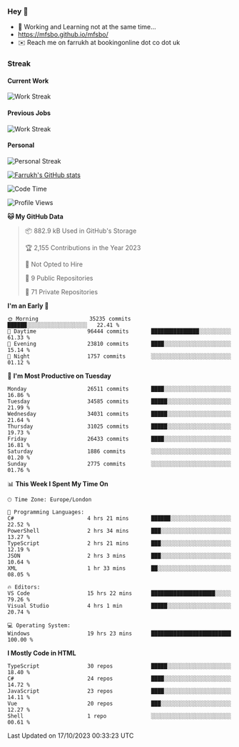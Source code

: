### Hey 👋

- 🏃 Working and Learning not at the same time...
- https://mfsbo.github.io/mfsbo/
- ✉️ Reach me on farrukh at bookingonline dot co dot uk

### Streak
#### Current Work
![Work Streak](https://streak-stats.demolab.com/?user=mfsbo)
#### Previous Jobs
![Work Streak](https://streak-stats.demolab.com/?user=farrukhcw)
#### Personal
![Personal Streak](https://streak-stats.demolab.com/?user=farrukhsubhani)

[![Farrukh's GitHub stats](https://github-readme-stats.vercel.app/api?username=mfsbo&hide=stars&count_private=true)](https://github.com/mfsbo/)

<!--START_SECTION:waka-->
![Code Time](http://img.shields.io/badge/Code%20Time-542%20hrs%2040%20mins-blue)

![Profile Views](http://img.shields.io/badge/Profile%20Views-2-blue)

**🐱 My GitHub Data** 

> 📦 882.9 kB Used in GitHub's Storage 
 > 
> 🏆 2,155 Contributions in the Year 2023
 > 
> 🚫 Not Opted to Hire
 > 
> 📜 9 Public Repositories 
 > 
> 🔑 71 Private Repositories 
 > 
**I'm an Early 🐤** 

```text
🌞 Morning                35235 commits       ██████░░░░░░░░░░░░░░░░░░░   22.41 % 
🌆 Daytime                96444 commits       ███████████████░░░░░░░░░░   61.33 % 
🌃 Evening                23810 commits       ████░░░░░░░░░░░░░░░░░░░░░   15.14 % 
🌙 Night                  1757 commits        ░░░░░░░░░░░░░░░░░░░░░░░░░   01.12 % 
```
📅 **I'm Most Productive on Tuesday** 

```text
Monday                   26511 commits       ████░░░░░░░░░░░░░░░░░░░░░   16.86 % 
Tuesday                  34585 commits       █████░░░░░░░░░░░░░░░░░░░░   21.99 % 
Wednesday                34031 commits       █████░░░░░░░░░░░░░░░░░░░░   21.64 % 
Thursday                 31025 commits       █████░░░░░░░░░░░░░░░░░░░░   19.73 % 
Friday                   26433 commits       ████░░░░░░░░░░░░░░░░░░░░░   16.81 % 
Saturday                 1886 commits        ░░░░░░░░░░░░░░░░░░░░░░░░░   01.20 % 
Sunday                   2775 commits        ░░░░░░░░░░░░░░░░░░░░░░░░░   01.76 % 
```


📊 **This Week I Spent My Time On** 

```text
🕑︎ Time Zone: Europe/London

💬 Programming Languages: 
C#                       4 hrs 21 mins       ██████░░░░░░░░░░░░░░░░░░░   22.52 % 
PowerShell               2 hrs 34 mins       ███░░░░░░░░░░░░░░░░░░░░░░   13.27 % 
TypeScript               2 hrs 21 mins       ███░░░░░░░░░░░░░░░░░░░░░░   12.19 % 
JSON                     2 hrs 3 mins        ███░░░░░░░░░░░░░░░░░░░░░░   10.64 % 
XML                      1 hr 33 mins        ██░░░░░░░░░░░░░░░░░░░░░░░   08.05 % 

🔥 Editors: 
VS Code                  15 hrs 22 mins      ████████████████████░░░░░   79.26 % 
Visual Studio            4 hrs 1 min         █████░░░░░░░░░░░░░░░░░░░░   20.74 % 

💻 Operating System: 
Windows                  19 hrs 23 mins      █████████████████████████   100.00 % 
```

**I Mostly Code in HTML** 

```text
TypeScript               30 repos            █████░░░░░░░░░░░░░░░░░░░░   18.40 % 
C#                       24 repos            ████░░░░░░░░░░░░░░░░░░░░░   14.72 % 
JavaScript               23 repos            ████░░░░░░░░░░░░░░░░░░░░░   14.11 % 
Vue                      20 repos            ███░░░░░░░░░░░░░░░░░░░░░░   12.27 % 
Shell                    1 repo              ░░░░░░░░░░░░░░░░░░░░░░░░░   00.61 % 
```




 Last Updated on 17/10/2023 00:33:23 UTC
<!--END_SECTION:waka-->
<!--
**mfsbo/mfsbo** is a ✨ _special_ ✨ repository because its `README.md` (this file) appears on your GitHub profile.

Here are some ideas to get you started:

- 🔭 I’m currently working on ...
- 🌱 I’m currently learning ...
- 👯 I’m looking to collaborate on ...
- 🤔 I’m looking for help with ...
- 💬 Ask me about ...
- 📫 How to reach me: ...
- 😄 Pronouns: ...
- ⚡ Fun fact: ...
-->
